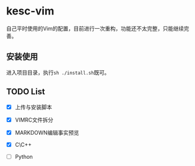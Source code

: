 # kesc-vim

自己平时使用的Vim的配置，目前进行一次重构，功能还不太完整，只能继续完善。

## 安装使用

进入项目目录，执行`sh ./install.sh`既可。

## TODO List

- [x] 上传与安装脚本
- [x] VIMRC文件拆分
- [x] MARKDOWN编辑事实预览
- [x] C\C++
- [ ] Python

